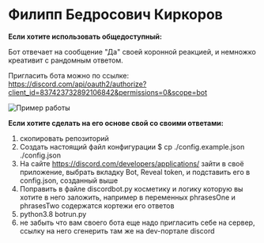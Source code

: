 # Филипп Бедросович Киркоров

**Если хотите использовать общедоступный:**

Бот отвечает на сообщение "Да" своей коронной реакцией, и немножко креативит с рандомным ответом.

Пригласить бота можно по ссылке:  https://discord.com/api/oauth2/authorize?client_id=837423732892106842&permissions=0&scope=bot

![Пример работы](https://i.imgur.com/BAJ1FFJ.jpg)


**Если хотите сделать на его основе свой со своими ответами:**

1) скопировать репозиторий
2) Создать настоящий файл конфигурации
$ cp ./config.example.json ./config.json
3) На сайте https://discord.com/developers/applications/ зайти в своё приложение, выбрать вкладку Bot, Reveal token, и подставить его в config.json, созданный выше
4) Поправить в файле discordbot.py косметику и логику которую вы хотите в него заложить, например в переменных phrasesOne и phrasesTwo содержатся кортежи его ответов 
5) python3.8 botrun.py
6) не забыть что вам своего бота еще надо пригласить себе на сервер, ссылку на него сгенерить там же на dev-портале discord
